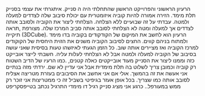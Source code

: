 הרעיון הראשוני והפרוייקט הראשון שהתחלתי היה ה סנייק.
איתגרתי את עצמי בסנייק תלת מימד.
הזירה אמורה להיות קוביה איזומטרית עם יכולת סיבוב שלה לצדדים למעלה ולמטה.
עבדתי על זה שבועיים ללא הצלחה.
הצלחתי ליצור את הקוביה ולסובב אותה לצדדים אך למעלה ומטה לא הצלחתי לסובב אותה סביב המרכז שלה.
מצורפת ,תראה תיקייה (3DCube).
הרעיון הוא לחשב את המיקום של הקודקודים בקוביה בדו מימד ולמתוח בניהם קווים.
החצים לסיבוב הקוביה משנים את הזוית היחסית של הקוקודים למרכז הקוביה ואז מציירים אותה שוב.
כל הזמן הגעתי לאיזשהו טעות בסיסית שאני עושה בסיבוב של הקוביה למעלה ולמטה אבל לא הצלחתי לעלות עליה.
חשבתי לייצר אובייקט כזה וממנו ליצור את הסנייק מעוד אובייקטים כאלה קטנים,
.כמו הרעיו של הדיב השטוח רק קוביה וכמובן צריך לשלוט בה תלת מימדית אבל אני עדיין לא שם.
ירדתי מזה בנתיים אני אעשה את זה בהמשך.
אולי אם אני אחשב את הסיבובים בעזרת מטריצה אצליח לסובב אותה כמו שצריך.
בכל אופן אעזר בגיפיטי בשביל זה כי ממטריצות אני זוכר רק ממש במעורפל..
כרגע אני מציג סנייק רגיל דו מימדי
התרגיל נכתב בטייפסקריפט
